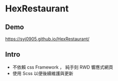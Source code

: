 # HexRestaurant

## Demo
https://syj0905.github.io/HexRestaurant/

## Intro
  * 不依賴 css Framework ， 純手刻 RWD 響應式網頁 
  * 使用 Scss 以便後續維護與更新



